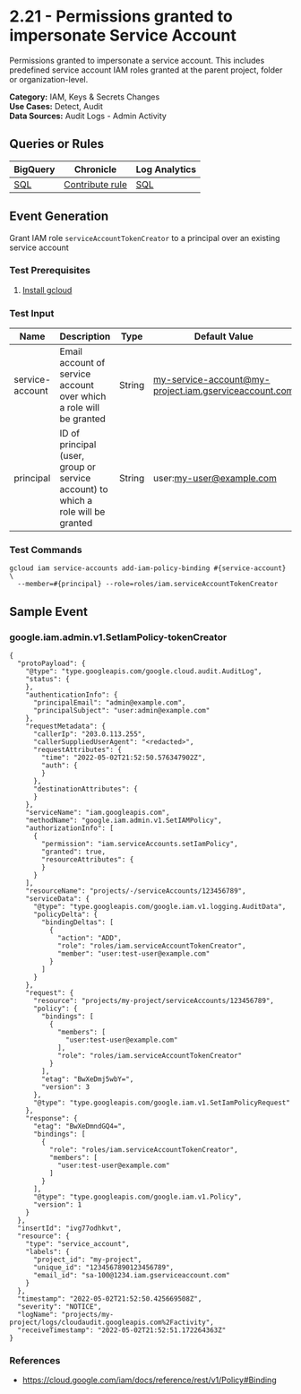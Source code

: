 # 2.21 - Permissions granted to impersonate Service Account
Permissions granted to impersonate a service account.  This includes predefined service account
IAM roles granted at the parent project, folder or organization-level.


**Category:** IAM, Keys & Secrets Changes
</br>
**Use Cases:** Detect, Audit
</br>
**Data Sources:** Audit Logs - Admin Activity
</br>



## Queries or Rules
BigQuery | Chronicle | Log Analytics
--- | --- | ---
[SQL](../../backends/bigquery/sql/2_21_permissions_granted_to_impersonate_SA.sql) | [Contribute rule](../../CONTRIBUTING.md) | [SQL](../../backends/log_analytics/sql/2_21_permissions_granted_to_impersonate_SA.sql)

## Event Generation

Grant IAM role `serviceAccountTokenCreator` to a principal over an existing service account





### Test Prerequisites
1. [Install gcloud](https://cloud.google.com/sdk/docs/install)


### Test Input
| Name | Description | Type | Default Value |
|------|-------------|------|---------------|
| service-account | Email account of service account over which a role will be granted | String | my-service-account@my-project.iam.gserviceaccount.com|
| principal | ID of principal (user, group or service account) to which a role will be granted | String | user:my-user@example.com|

### Test Commands
```
gcloud iam service-accounts add-iam-policy-binding #{service-account} \
  --member=#{principal} --role=roles/iam.serviceAccountTokenCreator
```



## Sample Event


### google.iam.admin.v1.SetIamPolicy-tokenCreator
```
{
  "protoPayload": {
    "@type": "type.googleapis.com/google.cloud.audit.AuditLog",
    "status": {
    },
    "authenticationInfo": {
      "principalEmail": "admin@example.com",
      "principalSubject": "user:admin@example.com"
    },
    "requestMetadata": {
      "callerIp": "203.0.113.255",
      "callerSuppliedUserAgent": "<redacted>",
      "requestAttributes": {
        "time": "2022-05-02T21:52:50.576347902Z",
        "auth": {
        }
      },
      "destinationAttributes": {
      }
    },
    "serviceName": "iam.googleapis.com",
    "methodName": "google.iam.admin.v1.SetIAMPolicy",
    "authorizationInfo": [
      {
        "permission": "iam.serviceAccounts.setIamPolicy",
        "granted": true,
        "resourceAttributes": {
        }
      }
    ],
    "resourceName": "projects/-/serviceAccounts/123456789",
    "serviceData": {
      "@type": "type.googleapis.com/google.iam.v1.logging.AuditData",
      "policyDelta": {
        "bindingDeltas": [
          {
            "action": "ADD",
            "role": "roles/iam.serviceAccountTokenCreator",
            "member": "user:test-user@example.com"
          }
        ]
      }
    },
    "request": {
      "resource": "projects/my-project/serviceAccounts/123456789",
      "policy": {
        "bindings": [
          {
            "members": [
              "user:test-user@example.com"
            ],
            "role": "roles/iam.serviceAccountTokenCreator"
          }
        ],
        "etag": "BwXeDmj5wbY=",
        "version": 3
      },
      "@type": "type.googleapis.com/google.iam.v1.SetIamPolicyRequest"
    },
    "response": {
      "etag": "BwXeDmndGQ4=",
      "bindings": [
        {
          "role": "roles/iam.serviceAccountTokenCreator",
          "members": [
            "user:test-user@example.com"
          ]
        }
      ],
      "@type": "type.googleapis.com/google.iam.v1.Policy",
      "version": 1
    }
  },
  "insertId": "ivg77odhkvt",
  "resource": {
    "type": "service_account",
    "labels": {
      "project_id": "my-project",
      "unique_id": "1234567890123456789",
      "email_id": "sa-100@1234.iam.gserviceaccount.com"
    }
  },
  "timestamp": "2022-05-02T21:52:50.425669508Z",
  "severity": "NOTICE",
  "logName": "projects/my-project/logs/cloudaudit.googleapis.com%2Factivity",
  "receiveTimestamp": "2022-05-02T21:52:51.172264363Z"
}
```



### References
- https://cloud.google.com/iam/docs/reference/rest/v1/Policy#Binding
    
